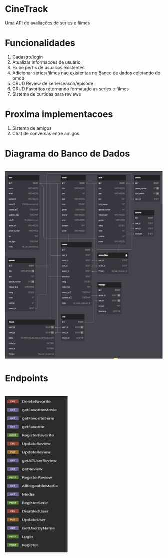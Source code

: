 <h1>CineTrack</h1>
<p>Uma API de avaliações de series e filmes</p>

<h1>Funcionalidades</h1>
<ol>
	<li>Cadastro/login</li>
	<li>Atualizar informacoes de usuario</li>
	<li>Exibe perfis de usuarios existentes</li>
	<li>Adicionar series/filmes nao existentas no Banco de dados coletando do omdb</li>
	<li>CRUD Review de serie/season/episode</li>
	<li>CRUD Favoritos retornando formatado as series e filmes</li>
	<li>Sistema de curtidas para reviews</li>
</ol>

<h1>Proxima implementacoes</h1>
<ol>
	<li>Sistema de amigos</li>
	<li>Chat de conversas entre amigos</li>
</ol>


<h1>Diagrama do Banco de Dados</h1>
<h1><img id = "diagrama" src="src/main/resources/static/images/diagram.png" alt="Diagrama do Banco de Dados" width="800" height="600"></h1>

<h1>Endpoints</h1>
<h1><img id = "diagrama" src="src/main/resources/static/images/endpoints.png" alt="Diagrama do Banco de Dados" width="200" height="500"></h1>
